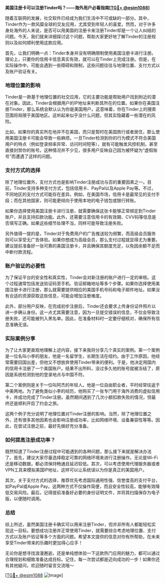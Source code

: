 **美国注册卡可以注册Tinder吗？——海外用户必看指南[[TG💪+ @esim1088](https://t.me/s/esim1088)]**

随着互联网的发展，社交软件已经成为我们生活中不可或缺的一部分。其中，Tinder作为一款风靡全球的交友应用，尤其受到年轻人的喜爱。然而，对于许多身处海外的人来说，是否可以用美国的注册卡来注册Tinder却是一个让人纠结的问题。今天，我们就来详细探讨这个问题，帮助大家更好地了解Tinder的注册规则以及如何顺利使用这款应用。

首先，让我们明确一点：Tinder本身并没有明确限制使用美国注册卡进行注册。理论上，只要你的信用卡信息真实有效，就可以在Tinder上完成注册。但是，在实际操作中，可能会遇到一些障碍和限制，这些问题往往与地理位置、支付方式以及账户验证有关。

### 地理位置的影响

Tinder是一款基于地理位置的社交应用，它的主要功能是帮助用户找到附近的潜在对象。因此，Tinder会根据用户的IP地址来判断其所在的位置。如果你在美国注册Tinder，那么系统会默认认为你是美国用户。这意味着，你在Tinder上的搜索范围将局限于美国地区。这听起来似乎没什么问题，但其实隐藏着一些潜在的风险。

比如，如果你的真实所在地并不在美国，而只是暂时在美国旅行或者居住，那么使用美国注册卡可能会导致一些麻烦。一旦Tinder检测到你的行为模式不符合美国用户的特点（例如登录频率异常、访问时间短等），就有可能触发风控机制，甚至直接封禁你的账号。这种情况并不少见，很多用户反映自己因为被怀疑为“虚假账号”而遭遇了这样的问题。

### 支付方式的选择

除了地理位置外，支付方式也是影响Tinder注册成功与否的重要因素之一。目前，Tinder支持多种支付方式，包括信用卡、PayPal以及Apple Pay等。不过，不同地区的支付方式可能存在差异。例如，在美国市场，信用卡是最常见的支付手段；而在其他国家，则可能更倾向于使用本地的电子钱包或银行转账。

如果你选择使用美国注册卡进行注册，就需要确保这张卡能够正常绑定到Tinder账户，并且支持扣款功能。此外，还需要注意信用卡的有效期、CVV码等信息是否填写正确。如果这些细节处理不当，同样可能导致注册失败。

另外值得一提的是，Tinder对于免费用户的广告推送较为频繁，而高级会员服务则可以享受无广告体验。如果你想成为高级会员，那么支付过程就显得尤为重要。建议提前准备好一张可靠的美国注册卡，并且确保其额度充足，以免因余额不足而中断付款流程。

### 账户验证的必要性

为了保证平台的安全性和真实性，Tinder会对新注册的账户进行一定的审核。这个过程通常包括发送验证码至手机、验证邮箱地址等多个步骤。如果你选择使用美国注册卡进行注册，那么就需要提供相应的美国手机号码和电子邮件地址。如果没有合适的资源获取这些信息，可能会增加注册难度。

此外，部分用户反映，在完成初步注册后，Tinder还会要求上传身份证件照片以进一步确认身份。这一点尤其需要注意，因为一旦提交错误的信息，不仅会导致注册失败，还可能被列入黑名单。因此，在准备材料时一定要仔细核对，确保所有信息准确无误。

### 实际案例分享

为了让大家更直观地理解上述内容，接下来我将分享几个真实的案例。第一个案例是一位名叫小李的朋友，他是一名留学生，长期生活在纽约。由于工作原因，他经常需要回国出差，但他又不想放弃使用Tinder带来的便利。于是，他决定用国内的信用卡注册了一个美国账户。结果不出所料，没过多久他的账号就被冻结了，原因是系统检测到他的登录地点与中国不符。

第二个案例则是关于一位叫阿杰的年轻人。他是一位自由职业者，平时经常往返于中美两地。为了避免类似小李的经历，他购买了一张专门用于海外消费的虚拟信用卡，并成功完成了Tinder注册。虽然期间遇到了几次小额扣款失败的情况，但最终还是顺利开启了约会之旅。

这两个例子充分说明了地理位置对Tinder注册的影响。当然，除了地理位置之外，还有很多其他因素也会影响注册成功率，比如网络环境、设备兼容性等等。因此，在尝试注册之前，最好先做好充分准备。

### 如何提高注册成功率？

既然知道了Tinder注册过程中可能遇到的各种问题，那么接下来就是解决办法了。首先，建议大家尽量选择稳定可靠的网络环境来进行注册操作。无论是Wi-Fi还是移动数据，都必须保持畅通且延迟较低。其次，可以考虑使用代理服务器或者VPN工具来模拟美国IP地址，这样可以让系统误以为你是真正的美国用户。

其次，关于支付方式的选择，推荐优先考虑国际通用性强、信誉度高的支付平台，如PayPal或Apple Pay。这两种方式不仅操作简便，而且安全性较高，能够有效降低交易风险。最后，记得提前准备好必要的身份证明文件，并将其扫描保存为电子版，以便随时调用。

### 总结

综上所述，虽然美国注册卡确实可以用来注册Tinder，但并非所有人都能轻松实现这一目标。要想成功注册并正常使用Tinder，就需要综合考虑地理位置、支付方式以及账户验证等多个方面的问题。希望本文提供的信息对你有所帮助，在未来享受Tinder带来的乐趣时更加得心应手！

无论你是想寻找浪漫邂逅，还是单纯想体验一下这款热门应用的魅力，都可以通过合理规划和细致准备达成目标。记住，每一次尝试都是迈向成功的一步！如果你还有其他疑问，欢迎随时留言交流哦～ 

[[TG💪+ @esim1088](https://t.me/s/esim1088) ![Image](https://i.postimg.cc/4NQfJmqS/Snipaste-2025-05-13-00-14-12.png)]